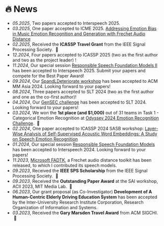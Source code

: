# 🔥 News
- *05.2025*, Two papers accepted to Interspeech 2025.
- *03.2025*, One paper accepted to ICME 2025. [Addressing Emotion Bias in Music Emotion Recognition and Generation with Frechet Audio Distance](https://arxiv.org/abs/2409.15545)
- *02.2025*, Received the **ICASSP Travel Grant** from the IEEE Signal Processing Society. &nbsp;🎉
- *12.2024*, Four papers accepted to ICASSP 2025 (two as the first author and two as the project leader) !
- *11.2024*, Our special session [Responsible Speech Foundation Models II](https://sites.google.com/view/responsiblespeech/) has been accepted to Interspeech 2025. Submit your papers and compete for the Best Paper Award!
- *09.2024*, Our [SpandLDeteriorate workshop](https://sites.google.com/view/spandldeteriorate) has been accepted to ACM MM Asia 2024. Looking forward to your papers!
- *08.2024*, Three papers accepted to SLT 2024 (two as the first author and one as the co-first author)!
- *04.2024*, Our [GenSEC challenge](https://sites.google.com/view/gensec-challenge) has been accepted to SLT 2024. Looking forward to your papers!
- *03.2024*, We won the **1st place (and $1,000)** out of 31 teams in Task 1 - Categorical Emotion Recognition at [Odyssey 2024 Emotion Recognition Challenge](https://www.odyssey2024.org/emotion-recognition-challenge). &nbsp;🎉
- *02.2024*, One paper accepted to ICASSP 2024 SASB workshop: [Layer-Wise Analysis of Self-Supervised Acoustic Word Embeddings: A Study on Speech Emotion Recognition](https://arxiv.org/abs/2402.02617)
- *01.2024*, Our special session [Responsible Speech Foundation Models](https://sites.google.com/view/responsiblespeech/) has been accepted to Interspeech 2024. Looking forward to your papers!
- *11.2023*, [Microsoft FADTK](https://github.com/microsoft/fadtk), a Frechet audio distance toolkit has been released, to which I contributed its speech models.
- *09.2023*, Received the **IEEE SPS Scholarship** from the IEEE Signal Processing Society. &nbsp;🎉
- *09.2023*, Received the **Outstanding Paper Award** at the SAI workshop, ACII 2023, MIT Media Lab. &nbsp;🎉
- *06.2023*, Our grant proposal (as Co-Investigator) **Development of A Human-Centric Elderly Driving Education System** has been accepted by the Inter-University Research Institute Corporation, Research Organization of Information and Systems.
- *03.2023*, Received the **Gary Marsden Travel Award** from ACM SIGCHI. &nbsp;🎉